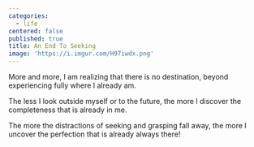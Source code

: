 ```yaml
---
categories:
  - life
centered: false
published: true
title: An End To Seeking
image: 'https://i.imgur.com/H97iwdx.png'
---
```

More and more,
I am realizing 
that there is no destination, 
beyond experiencing fully 
where I already am. 

The less I look outside myself 
or to the future, 
the more I discover 
the completeness 
that is already in me. 

The more the distractions 
of seeking and grasping 
fall away, 
the more I uncover the perfection 
that is already always there!
